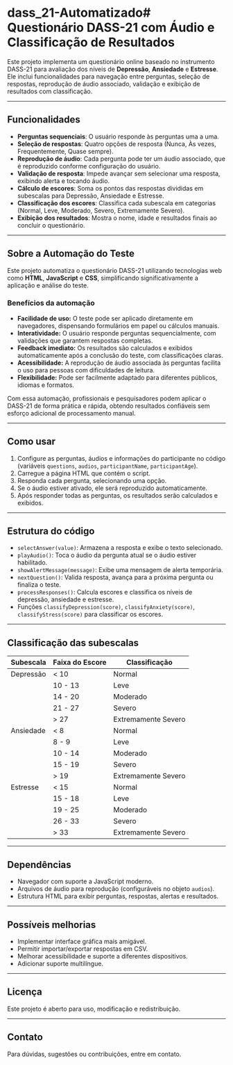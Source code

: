 # dass_21-Automatizado# Questionário DASS-21 com Áudio e Classificação de Resultados

Este projeto implementa um questionário online baseado no instrumento DASS-21 para avaliação dos níveis de **Depressão**, **Ansiedade** e **Estresse**. Ele inclui funcionalidades para navegação entre perguntas, seleção de respostas, reprodução de áudio associado, validação e exibição de resultados com classificação.

---

## Funcionalidades

- **Perguntas sequenciais**: O usuário responde às perguntas uma a uma.
- **Seleção de respostas**: Quatro opções de resposta (Nunca, Às vezes, Frequentemente, Quase sempre).
- **Reprodução de áudio**: Cada pergunta pode ter um áudio associado, que é reproduzido conforme configuração do usuário.
- **Validação de resposta**: Impede avançar sem selecionar uma resposta, exibindo alerta e tocando áudio.
- **Cálculo de escores**: Soma os pontos das respostas divididas em subescalas para Depressão, Ansiedade e Estresse.
- **Classificação dos escores**: Classifica cada subescala em categorias (Normal, Leve, Moderado, Severo, Extremamente Severo).
- **Exibição dos resultados**: Mostra o nome, idade e resultados finais ao concluir o questionário.

---

## Sobre a Automação do Teste

Este projeto automatiza o questionário DASS-21 utilizando tecnologias web como **HTML**, **JavaScript** e **CSS**, simplificando significativamente a aplicação e análise do teste.

### Benefícios da automação

- **Facilidade de uso:** O teste pode ser aplicado diretamente em navegadores, dispensando formulários em papel ou cálculos manuais.
- **Interatividade:** O usuário responde perguntas sequencialmente, com validações que garantem respostas completas.
- **Feedback imediato:** Os resultados são calculados e exibidos automaticamente após a conclusão do teste, com classificações claras.
- **Acessibilidade:** A reprodução de áudio associada às perguntas facilita o uso para pessoas com dificuldades de leitura.
- **Flexibilidade:** Pode ser facilmente adaptado para diferentes públicos, idiomas e formatos.

Com essa automação, profissionais e pesquisadores podem aplicar o DASS-21 de forma prática e rápida, obtendo resultados confiáveis sem esforço adicional de processamento manual.

---

## Como usar

1. Configure as perguntas, áudios e informações do participante no código (variáveis `questions`, `audios`, `participantName`, `participantAge`).
2. Carregue a página HTML que contém o script.
3. Responda cada pergunta, selecionando uma opção.
4. Se o áudio estiver ativado, ele será reproduzido automaticamente.
5. Após responder todas as perguntas, os resultados serão calculados e exibidos.

---

## Estrutura do código

- `selectAnswer(value)`: Armazena a resposta e exibe o texto selecionado.
- `playAudio()`: Toca o áudio da pergunta atual se o áudio estiver habilitado.
- `showAlertMessage(message)`: Exibe uma mensagem de alerta temporária.
- `nextQuestion()`: Valida resposta, avança para a próxima pergunta ou finaliza o teste.
- `processResponses()`: Calcula escores e classifica os níveis de depressão, ansiedade e estresse.
- Funções `classifyDepression(score)`, `classifyAnxiety(score)`, `classifyStress(score)` para classificar os escores.

---

## Classificação das subescalas

| Subescala | Faixa do Escore          | Classificação           |
|-----------|--------------------------|------------------------|
| Depressão | < 10                     | Normal                 |
|           | 10 - 13                  | Leve                   |
|           | 14 - 20                  | Moderado               |
|           | 21 - 27                  | Severo                 |
|           | > 27                     | Extremamente Severo    |
| Ansiedade | < 8                      | Normal                 |
|           | 8 - 9                    | Leve                   |
|           | 10 - 14                  | Moderado               |
|           | 15 - 19                  | Severo                 |
|           | > 19                     | Extremamente Severo    |
| Estresse  | < 15                     | Normal                 |
|           | 15 - 18                  | Leve                   |
|           | 19 - 25                  | Moderado               |
|           | 26 - 33                  | Severo                 |
|           | > 33                     | Extremamente Severo    |

---

## Dependências

- Navegador com suporte a JavaScript moderno.
- Arquivos de áudio para reprodução (configuráveis no objeto `audios`).
- Estrutura HTML para exibir perguntas, respostas, alertas e resultados.

---

## Possíveis melhorias

- Implementar interface gráfica mais amigável.
- Permitir importar/exportar respostas em CSV.
- Melhorar acessibilidade e suporte a diferentes dispositivos.
- Adicionar suporte multilíngue.

---

## Licença

Este projeto é aberto para uso, modificação e redistribuição.

---

## Contato

Para dúvidas, sugestões ou contribuições, entre em contato.
